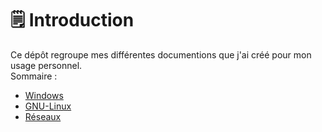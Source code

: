 # 🗒️ Introduction

Ce dépôt regroupe mes différentes documentions que j'ai créé pour mon usage personnel.  
Sommaire :  

- [Windows](./Windows/)
- [GNU-Linux](./GNU-Linux/)
- [Réseaux](./Reseau/)
